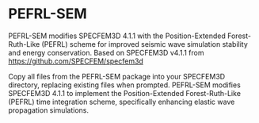 # PEFRL-SEM
PEFRL-SEM modifies SPECFEM3D 4.1.1 with the Position-Extended Forest-Ruth-Like (PEFRL) scheme for improved seismic wave simulation stability and energy conservation.
Based on SPECFEM3D v4.1.1 from https://github.com/SPECFEM/specfem3d

Copy all files from the PEFRL-SEM package into your SPECFEM3D directory, replacing existing files when prompted.
PEFRL-SEM modifies SPECFEM3D 4.1.1 to implement the Position-Extended Forest-Ruth-Like (PEFRL) time integration scheme, specifically enhancing elastic wave propagation simulations.
